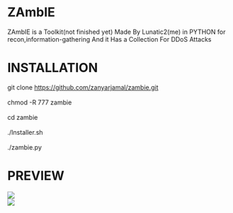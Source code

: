 # ZAmbIE
ZAmbIE is a Toolkit(not finished yet) Made By Lunatic2(me) in PYTHON
for recon,information-gathering And it Has a Collection For DDoS Attacks

# INSTALLATION

git clone https://github.com/zanyarjamal/zambie.git <br> <br>
chmod -R 777 zambie <br> <br>
cd zambie <br> <br>
./Installer.sh <br> <br>
./zambie.py

# PREVIEW

<img src='https://image.ibb.co/idM4Ua/Screenshot_from_2017_07_11_16_35_53.png'/> <br>
<img src='https://image.ibb.co/gtBM9a/Screenshot_from_2017_07_11_16_36_15.png'/> <br>
